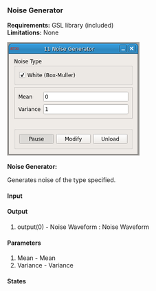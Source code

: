 ### Noise Generator

**Requirements:** GSL library (included)  
**Limitations:** None  

![Noise Generator GUI](noise-generator.png)

<!--start-->
<p><b>Noise Generator:</b></p><p>Generates noise of the type specified.</p>
<!--end-->

#### Input


#### Output
1. output(0) - Noise Waveform : Noise Waveform

#### Parameters
1. Mean - Mean
2. Variance - Variance

#### States

